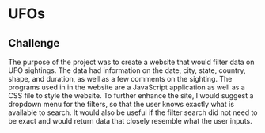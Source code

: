# UFOs

## Challenge
The purpose of the project was to create a website that would filter data on UFO sightings. The data had information on the date, city, state, country, shape, and duration, as well as a few comments on the sighting. The programs used in in the website are a JavaScript application as well as a CSS file to style the website. To further enhance the site, I would suggest a dropdown menu for the filters, so that the user knows exactly what is available to search. It would also be useful if the filter search did not need to be exact and would return data that closely resemble what the user inputs. 
